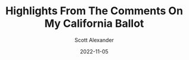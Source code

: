 ---
layout: podcast
title: "Highlights From The Comments On My California Ballot"
author: Scott Alexander
description: https://astralcodexten.substack.com/p/highlights-from-the-comments-on-my
date: 2022-11-05
length: 4162216
duration: 1040
guid: highlights-from-the-comments-on-my
---